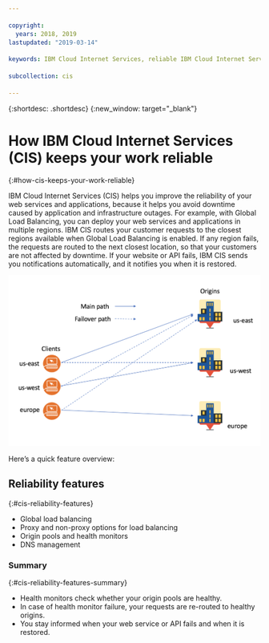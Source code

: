 ```yaml
---

copyright:
  years: 2018, 2019
lastupdated: "2019-03-14"

keywords: IBM Cloud Internet Services, reliable IBM Cloud Internet Services, Global Load Balancing

subcollection: cis

---
```


{:shortdesc: .shortdesc}
{:new_window: target="_blank"}

# How IBM Cloud Internet Services (CIS) keeps your work reliable
{:#how-cis-keeps-your-work-reliable}

IBM Cloud Internet Services (CIS) helps you improve the reliability of your web services and applications, because it helps you avoid downtime caused by application and infrastructure outages. For example, with Global Load Balancing, you can deploy your web services and applications in multiple regions. IBM CIS routes your customer requests to the closest regions available when Global Load Balancing is enabled. If any region fails, the requests are routed to the next closest location, so that your customers are not affected by downtime. If your website or API fails, IBM CIS sends you notifications automatically, and it notifies you when it is restored.


![reliability-graphic.png](images/reliability-graphic.png)

Here’s a quick feature overview:

## Reliability features
{:#cis-reliability-features}

 * Global load balancing 
 * Proxy and non-proxy options for load balancing
 * Origin pools and health monitors
 * DNS management
 
### Summary
{:#cis-reliability-features-summary}
 
  * Health monitors check whether your origin pools are healthy.
  * In case of health monitor failure, your requests are re-routed to healthy origins.
  * You stay informed when your web service or API fails and when it is restored.
